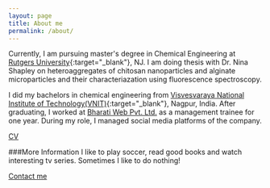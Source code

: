 ```yaml
---
layout: page
title: About me
permalink: /about/
---
```


Currently, I am pursuing master's degree in Chemical Engineering at [Rutgers University](http://sol.rutgers.edu){:target="_blank"}, NJ. I am doing thesis with Dr. Nina Shapley on heteroaggregates of chitosan nanoparticles and alginate microparticles and their characteriazation using fluorescence spectroscopy. 

I did my bachelors in chemical engineering from [Visvesvaraya National Institute of Technology(VNIT)](http://www.vnit.ac.in){:target="_blank"}, Nagpur, India. After graduating, I worked at [Bharati Web Pvt. Ltd.](http://bharatiweb.in/index.html) as a management trainee for one year. During my role, I managed social media platforms of the company. 

<a href="{{ site.baseurl }}/resume">CV</a>

###More Information
I like to play soccer, read good books and watch interesting tv series. Sometimes I like to do nothing!

 
 

[Contact me](mailto:csp007chinmay@gmail.com)
